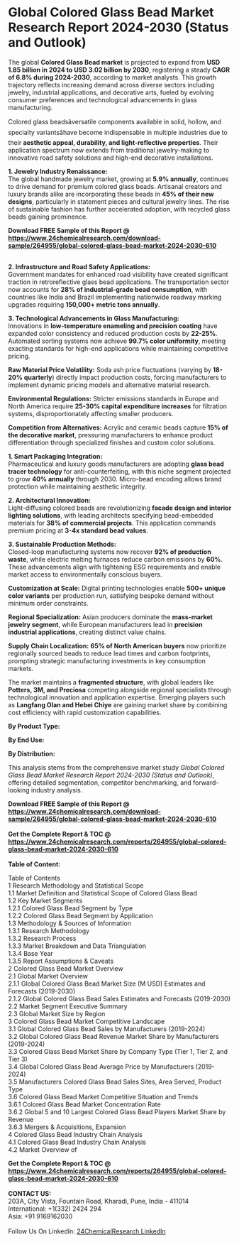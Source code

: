 <h1>Global Colored Glass Bead Market Research Report 2024-2030 (Status and Outlook)</h1><p>The global <strong>Colored Glass Bead market</strong> is projected to expand from <strong>USD 1.85 billion in 2024 to USD 3.02 billion by 2030</strong>, registering a steady <strong>CAGR of 6.8% during 2024-2030</strong>, according to market analysts. This growth trajectory reflects increasing demand across diverse sectors including jewelry, industrial applications, and decorative arts, fueled by evolving consumer preferences and technological advancements in glass manufacturing.</p><p>Colored glass beadsâversatile components available in solid, hollow, and specialty variantsâhave become indispensable in multiple industries due to their <strong>aesthetic appeal, durability, and light-reflective properties</strong>. Their application spectrum now extends from traditional jewelry-making to innovative road safety solutions and high-end decorative installations.</p><p><strong>1. Jewelry Industry Renaissance:</strong><br>
The global handmade jewelry market, growing at <strong>5.9% annually</strong>, continues to drive demand for premium colored glass beads. Artisanal creators and luxury brands alike are incorporating these beads in <strong>45% of their new designs</strong>, particularly in statement pieces and cultural jewelry lines. The rise of sustainable fashion has further accelerated adoption, with recycled glass beads gaining prominence.</p><div><b>Download FREE Sample of this Report @ 
            <a href="https://www.24chemicalresearch.com/download-sample/264955/global-colored-glass-bead-market-2024-2030-610">
            https://www.24chemicalresearch.com/download-sample/264955/global-colored-glass-bead-market-2024-2030-610</a></b></div><br><p><strong>2. Infrastructure and Road Safety Applications:</strong><br>
Government mandates for enhanced road visibility have created significant traction in retroreflective glass bead applications. The transportation sector now accounts for <strong>28% of industrial-grade bead consumption</strong>, with countries like India and Brazil implementing nationwide roadway marking upgrades requiring <strong>150,000+ metric tons annually</strong>.</p><p><strong>3. Technological Advancements in Glass Manufacturing:</strong><br>
Innovations in <strong>low-temperature enameling and precision coating</strong> have expanded color consistency and reduced production costs by <strong>22-25%</strong>. Automated sorting systems now achieve <strong>99.7% color uniformity</strong>, meeting exacting standards for high-end applications while maintaining competitive pricing.</p><p><strong>Raw Material Price Volatility:</strong> Soda ash price fluctuations (varying by <strong>18-20% quarterly</strong>) directly impact production costs, forcing manufacturers to implement dynamic pricing models and alternative material research.</p><p><strong>Environmental Regulations:</strong> Stricter emissions standards in Europe and North America require <strong>25-30% capital expenditure increases</strong> for filtration systems, disproportionately affecting smaller producers.</p><p><strong>Competition from Alternatives:</strong> Acrylic and ceramic beads capture <strong>15% of the decorative market</strong>, pressuring manufacturers to enhance product differentiation through specialized finishes and custom color solutions.</p><p><strong>1. Smart Packaging Integration:</strong><br>
Pharmaceutical and luxury goods manufacturers are adopting <strong>glass bead tracer technology</strong> for anti-counterfeiting, with this niche segment projected to grow <strong>40% annually</strong> through 2030. Micro-bead encoding allows brand protection while maintaining aesthetic integrity.</p><p><strong>2. Architectural Innovation:</strong><br>
Light-diffusing colored beads are revolutionizing <strong>facade design and interior lighting solutions</strong>, with leading architects specifying bead-embedded materials for <strong>38% of commercial projects</strong>. This application commands premium pricing at <strong>3-4x standard bead values</strong>.</p><p><strong>3. Sustainable Production Methods:</strong><br>
Closed-loop manufacturing systems now recover <strong>92% of production waste</strong>, while electric melting furnaces reduce carbon emissions by <strong>60%</strong>. These advancements align with tightening ESG requirements and enable market access to environmentally conscious buyers.</p><p><strong>Customization at Scale:</strong> Digital printing technologies enable <strong>500+ unique color variants</strong> per production run, satisfying bespoke demand without minimum order constraints.</p><p><strong>Regional Specialization:</strong> Asian producers dominate the <strong>mass-market jewelry segment</strong>, while European manufacturers lead in <strong>precision industrial applications</strong>, creating distinct value chains.</p><p><strong>Supply Chain Localization:</strong> <strong>65% of North American buyers</strong> now prioritize regionally sourced beads to reduce lead times and carbon footprints, prompting strategic manufacturing investments in key consumption markets.</p><p>The market maintains a <strong>fragmented structure</strong>, with global leaders like <strong>Potters, 3M, and Preciosa</strong> competing alongside regional specialists through technological innovation and application expertise. Emerging players such as <strong>Langfang Olan and Hebei Chiye</strong> are gaining market share by combining cost efficiency with rapid customization capabilities.</p><p><strong>By Product Type:</strong></p><p><strong>By End Use:</strong></p><p><strong>By Distribution:</strong></p><p>This analysis stems from the comprehensive market study <em>Global Colored Glass Bead Market Research Report 2024-2030 (Status and Outlook)</em>, offering detailed segmentation, competitor benchmarking, and forward-looking industry analysis.</p><div><b>Download FREE Sample of this Report @ 
            <a href="https://www.24chemicalresearch.com/download-sample/264955/global-colored-glass-bead-market-2024-2030-610">
            https://www.24chemicalresearch.com/download-sample/264955/global-colored-glass-bead-market-2024-2030-610</a></b></div><br><div><b>Get the Complete Report & TOC @ 
            <a href="https://www.24chemicalresearch.com/reports/264955/global-colored-glass-bead-market-2024-2030-610">
            https://www.24chemicalresearch.com/reports/264955/global-colored-glass-bead-market-2024-2030-610</a></b></div><br>
            <b>Table of Content:</b><p>Table of Contents<br />
1 Research Methodology and Statistical Scope<br />
1.1 Market Definition and Statistical Scope of Colored Glass Bead<br />
1.2 Key Market Segments<br />
1.2.1 Colored Glass Bead Segment by Type<br />
1.2.2 Colored Glass Bead Segment by Application<br />
1.3 Methodology & Sources of Information<br />
1.3.1 Research Methodology<br />
1.3.2 Research Process<br />
1.3.3 Market Breakdown and Data Triangulation<br />
1.3.4 Base Year<br />
1.3.5 Report Assumptions & Caveats<br />
2 Colored Glass Bead Market Overview<br />
2.1 Global Market Overview<br />
2.1.1 Global Colored Glass Bead Market Size (M USD) Estimates and Forecasts (2019-2030)<br />
2.1.2 Global Colored Glass Bead Sales Estimates and Forecasts (2019-2030)<br />
2.2 Market Segment Executive Summary<br />
2.3 Global Market Size by Region<br />
3 Colored Glass Bead Market Competitive Landscape<br />
3.1 Global Colored Glass Bead Sales by Manufacturers (2019-2024)<br />
3.2 Global Colored Glass Bead Revenue Market Share by Manufacturers (2019-2024)<br />
3.3 Colored Glass Bead Market Share by Company Type (Tier 1, Tier 2, and Tier 3)<br />
3.4 Global Colored Glass Bead Average Price by Manufacturers (2019-2024)<br />
3.5 Manufacturers Colored Glass Bead Sales Sites, Area Served, Product Type<br />
3.6 Colored Glass Bead Market Competitive Situation and Trends<br />
3.6.1 Colored Glass Bead Market Concentration Rate<br />
3.6.2 Global 5 and 10 Largest Colored Glass Bead Players Market Share by Revenue<br />
3.6.3 Mergers & Acquisitions, Expansion<br />
4 Colored Glass Bead Industry Chain Analysis<br />
4.1 Colored Glass Bead Industry Chain Analysis<br />
4.2 Market Overview of</p><div><b>Get the Complete Report & TOC @ 
            <a href="https://www.24chemicalresearch.com/reports/264955/global-colored-glass-bead-market-2024-2030-610">
            https://www.24chemicalresearch.com/reports/264955/global-colored-glass-bead-market-2024-2030-610</a></b></div><br><b>CONTACT US:</b><br>
            203A, City Vista, Fountain Road, Kharadi, Pune, India - 411014<br>
            International: +1(332) 2424 294<br>
            Asia: +91 9169162030 <br><br>
            Follow Us On LinkedIn: <a href="https://www.linkedin.com/company/24chemicalresearch/">24ChemicalResearch LinkedIn</a>